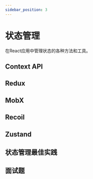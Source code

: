 ```yaml
---
sidebar_position: 3
---
```


# 状态管理

在React应用中管理状态的各种方法和工具。

## Context API

## Redux

## MobX

## Recoil

## Zustand

## 状态管理最佳实践

## 面试题 